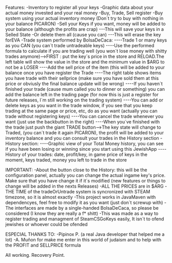Features:
-Inventory to register all your keys
-Graphic data about your actual money invested and your real money
-Buy, Trade, Sell register
-Buy system using your actual inventory money (Don´t try to buy with nothing in your balance PICARON)
-Sell your Keys if you want, money will be added to your balance (although the profits are crap)
---This will save your keys in a Selled State
-Or delete them all (cause you can)
---This will erase the key forEVA
-Trade system performed by BolsaDeCaca:
----Trade 1 or many keys as you CAN (you can´t trade untradeable keys)
----Use the performed formula to calculate if you are trading well (you won´t lose money with shitty trades anymore)-->FIRST : put the key´s price in the store and RELOAD.The left table will show the value in the store and the minimum value in $ARG to not be a LOSER
----Add the sell price of the item (this will be added to your balance once you have register the Trade
----The right table shows items you have trade with their sellprice (make sure you have sold them at this price or obviusly the final balance update will be wrong)
----If you haven´t finished your trade (cause mum called you to dinner or something) you can add the balance left in the trading page (for now this is just a register for future releases, I´m still working on the trading system)
----You can add or delete keys as you want in the trade window, if you see that you keep trading at the same page or price, etc, do as you want (actually you can trade without registering keys)
----You can cancel the trade whenever you want (just use the backbutton in the right)
----When you´ve finished with the trade just push the giant TRADE button-->The key state will change to Traded, (you can´t trade it again PICARON), the profit will be added to your inventory balance and you can consult your trades in the History section
-History section:
----Graphic view of your Total Money history, you can see if you have been losing or winning since you start using this JewishApp
----History of your trades: date, profit/key, in game price of keys in the moment, keys traded, money you left to trade in the store

IMPORTANT:
-About the button close to the History: this will be the configuration panel, actually you can change the actual ingame key's price. Make sure that you have change it if it´s modified (new features or things to change will be added in the nexts Releases)
-ALL THE PRICES are in $ARG
-THE TIME of the tradeOrUntrade system is syncronized with STEAM timezone, so it is almost exactly
-This project works in JavaMaven with dependencyes, feel free to modify it as you want (just don´t screwup with)
-The interfaces are made by a single-handed BolsaDeCaca, so please be considered (I know they are really a f* shitt)
-This was made as a way to register trading and managment of SteamCSGoKeys easily, It isn´t to ofend jewishes or whoever could be ofended

ESPECIAL THANKS TO:
-Pipinox P. (a real Java developer that helped me a lot)
-A. Muñon for make me enter in this world of judaism and to help with the PROFIT and SELLPRICE formula

All working. Recovery Point.
